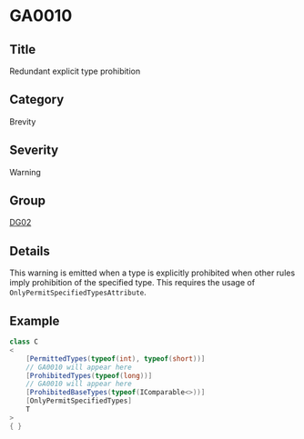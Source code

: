 # GA0010

## Title
Redundant explicit type prohibition

## Category
Brevity

## Severity
Warning

## Group
[DG02](groups/DG02.md)

## Details
This warning is emitted when a type is explicitly prohibited when other rules imply prohibition of the specified type. This requires the usage of `OnlyPermitSpecifiedTypesAttribute`.

## Example
```csharp
class C
<
    [PermittedTypes(typeof(int), typeof(short))]
    // GA0010 will appear here
    [ProhibitedTypes(typeof(long))]
    // GA0010 will appear here
    [ProhibitedBaseTypes(typeof(IComparable<>))]
    [OnlyPermitSpecifiedTypes]
    T
>
{ }
```
